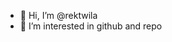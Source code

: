 - 👋 Hi, I’m @rektwila
- 👀 I’m interested in github and repo

<!---
rektwila/rektwila is a ✨ special ✨ repository because its `README.md` (this file) appears on your GitHub profile.
You can click the Preview link to take a look at your changes.
--->
